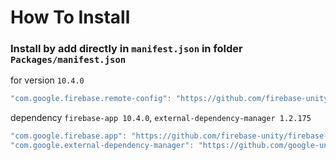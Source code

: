 # How To Install

### Install by add directly in `manifest.json` in folder `Packages/manifest.json`

for version `10.4.0`
```csharp
"com.google.firebase.remote-config": "https://github.com/firebase-unity/firebase-remote-config.git#10.4.0",
```


dependency `firebase-app 10.4.0`, `external-dependency-manager 1.2.175`
```csharp
"com.google.firebase.app": "https://github.com/firebase-unity/firebase-app.git#10.4.0",
"com.google.external-dependency-manager": "https://github.com/google-unity/external-dependency-manager.git#1.2.175",
```